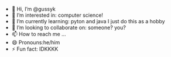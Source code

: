 - 👋 Hi, I’m @gussyk
- 👀 I’m interested in: computer science!
- 🌱 I’m currently learning: pyton and java I just do this as a hobby
- 💞️ I’m looking to collaborate on: someone? you?
- 📫 How to reach me ...
- 😄 Pronouns:he/him
- ⚡ Fun fact: IDKKKK

<!---
gussyk/gussyk is a ✨ special ✨ repository because its `README.md` (this file) appears on your GitHub profile.
You can click the Preview link to take a look at your changes.
--->
